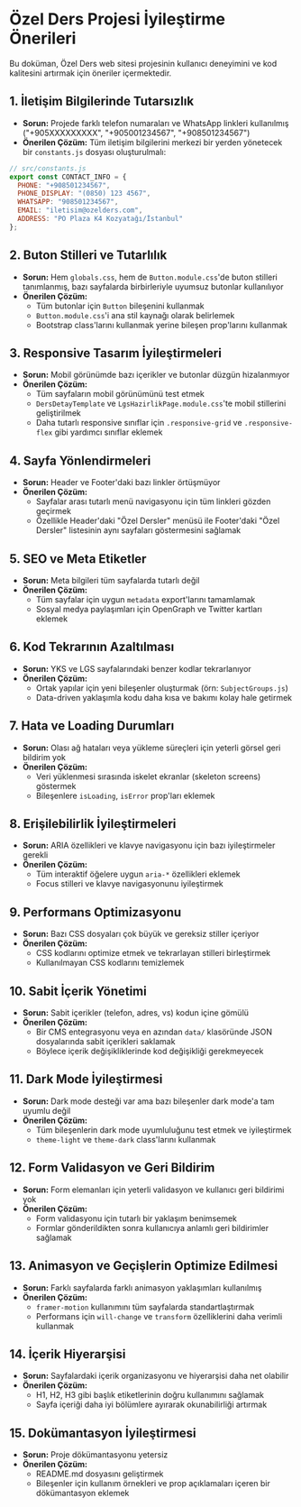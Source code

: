 # Özel Ders Projesi İyileştirme Önerileri

Bu doküman, Özel Ders web sitesi projesinin kullanıcı deneyimini ve kod kalitesini artırmak için öneriler içermektedir.

## 1. İletişim Bilgilerinde Tutarsızlık

- **Sorun:** Projede farklı telefon numaraları ve WhatsApp linkleri kullanılmış ("+905XXXXXXXXX", "+905001234567", "+908501234567")
- **Önerilen Çözüm:** Tüm iletişim bilgilerini merkezi bir yerden yönetecek bir `constants.js` dosyası oluşturulmalı:

```javascript
// src/constants.js
export const CONTACT_INFO = {
  PHONE: "+908501234567",
  PHONE_DISPLAY: "(0850) 123 4567",
  WHATSAPP: "908501234567",
  EMAIL: "iletisim@ozelders.com",
  ADDRESS: "PO Plaza K4 Kozyatağı/İstanbul"
};
```

## 2. Buton Stilleri ve Tutarlılık

- **Sorun:** Hem `globals.css`, hem de `Button.module.css`'de buton stilleri tanımlanmış, bazı sayfalarda birbirleriyle uyumsuz butonlar kullanılıyor
- **Önerilen Çözüm:** 
  - Tüm butonlar için `Button` bileşenini kullanmak
  - `Button.module.css`'i ana stil kaynağı olarak belirlemek
  - Bootstrap class'larını kullanmak yerine bileşen prop'larını kullanmak

## 3. Responsive Tasarım İyileştirmeleri

- **Sorun:** Mobil görünümde bazı içerikler ve butonlar düzgün hizalanmıyor
- **Önerilen Çözüm:**
  - Tüm sayfaların mobil görünümünü test etmek
  - `DersDetayTemplate` ve `LgsHazirlikPage.module.css`'te mobil stillerini geliştirilmek
  - Daha tutarlı responsive sınıflar için `.responsive-grid` ve `.responsive-flex` gibi yardımcı sınıflar eklemek

## 4. Sayfa Yönlendirmeleri

- **Sorun:** Header ve Footer'daki bazı linkler örtüşmüyor
- **Önerilen Çözüm:**
  - Sayfalar arası tutarlı menü navigasyonu için tüm linkleri gözden geçirmek
  - Özellikle Header'daki "Özel Dersler" menüsü ile Footer'daki "Özel Dersler" listesinin aynı sayfaları göstermesini sağlamak

## 5. SEO ve Meta Etiketler

- **Sorun:** Meta bilgileri tüm sayfalarda tutarlı değil
- **Önerilen Çözüm:**
  - Tüm sayfalar için uygun `metadata` export'larını tamamlamak
  - Sosyal medya paylaşımları için OpenGraph ve Twitter kartları eklemek

## 6. Kod Tekrarının Azaltılması

- **Sorun:** YKS ve LGS sayfalarındaki benzer kodlar tekrarlanıyor
- **Önerilen Çözüm:**
  - Ortak yapılar için yeni bileşenler oluşturmak (örn: `SubjectGroups.js`)
  - Data-driven yaklaşımla kodu daha kısa ve bakımı kolay hale getirmek

## 7. Hata ve Loading Durumları

- **Sorun:** Olası ağ hataları veya yükleme süreçleri için yeterli görsel geri bildirim yok
- **Önerilen Çözüm:**
  - Veri yüklenmesi sırasında iskelet ekranlar (skeleton screens) göstermek
  - Bileşenlere `isLoading`, `isError` prop'ları eklemek 

## 8. Erişilebilirlik İyileştirmeleri

- **Sorun:** ARIA özellikleri ve klavye navigasyonu için bazı iyileştirmeler gerekli
- **Önerilen Çözüm:**
  - Tüm interaktif öğelere uygun `aria-*` özellikleri eklemek
  - Focus stilleri ve klavye navigasyonunu iyileştirmek

## 9. Performans Optimizasyonu

- **Sorun:** Bazı CSS dosyaları çok büyük ve gereksiz stiller içeriyor
- **Önerilen Çözüm:**
  - CSS kodlarını optimize etmek ve tekrarlayan stilleri birleştirmek
  - Kullanılmayan CSS kodlarını temizlemek

## 10. Sabit İçerik Yönetimi

- **Sorun:** Sabit içerikler (telefon, adres, vs) kodun içine gömülü
- **Önerilen Çözüm:**
  - Bir CMS entegrasyonu veya en azından `data/` klasöründe JSON dosyalarında sabit içerikleri saklamak
  - Böylece içerik değişikliklerinde kod değişikliği gerekmeyecek

## 11. Dark Mode İyileştirmesi

- **Sorun:** Dark mode desteği var ama bazı bileşenler dark mode'a tam uyumlu değil
- **Önerilen Çözüm:**
  - Tüm bileşenlerin dark mode uyumluluğunu test etmek ve iyileştirmek
  - `theme-light` ve `theme-dark` class'larını kullanmak

## 12. Form Validasyon ve Geri Bildirim

- **Sorun:** Form elemanları için yeterli validasyon ve kullanıcı geri bildirimi yok
- **Önerilen Çözüm:**
  - Form validasyonu için tutarlı bir yaklaşım benimsemek
  - Formlar gönderildikten sonra kullanıcıya anlamlı geri bildirimler sağlamak

## 13. Animasyon ve Geçişlerin Optimize Edilmesi

- **Sorun:** Farklı sayfalarda farklı animasyon yaklaşımları kullanılmış
- **Önerilen Çözüm:**
  - `framer-motion` kullanımını tüm sayfalarda standartlaştırmak
  - Performans için `will-change` ve `transform` özelliklerini daha verimli kullanmak

## 14. İçerik Hiyerarşisi

- **Sorun:** Sayfalardaki içerik organizasyonu ve hiyerarşisi daha net olabilir
- **Önerilen Çözüm:**
  - H1, H2, H3 gibi başlık etiketlerinin doğru kullanımını sağlamak
  - Sayfa içeriği daha iyi bölümlere ayırarak okunabilirliği artırmak

## 15. Dokümantasyon İyileştirmesi

- **Sorun:** Proje dökümantasyonu yetersiz
- **Önerilen Çözüm:**
  - README.md dosyasını geliştirmek
  - Bileşenler için kullanım örnekleri ve prop açıklamaları içeren bir dökümantasyon eklemek 
